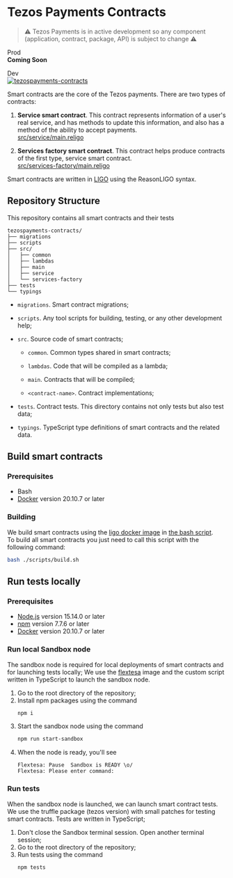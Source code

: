 # Tezos Payments Contracts

> ⚠️ Tezos Payments is in active development so any component (application, contract, package, API) is subject to change ⚠️  

Prod  
**Coming Soon**  

Dev  
[![tezospayments-contracts](https://github.com/fastwaterbear/tezospayments-contracts/actions/workflows/tezospayments-contracts.yml/badge.svg?branch=master)](https://github.com/fastwaterbear/tezospayments-contracts/actions/workflows/tezospayments-contracts.yml)

Smart contracts are the core of the Tezos payments. There are two types of contracts: 
1. **Service smart contract**. This contract represents information of a user's real service, and has methods to update this information, and also has a method of the ability to accept payments.  
[src/service/main.religo](https://github.com/fastwaterbear/tezospayments-contracts/blob/master/src/service/main.religo)

2. **Services factory smart contract**. This contract helps produce contracts of the first type, service smart contract.  
[src/services-factory/main.religo](https://github.com/fastwaterbear/tezospayments-contracts/blob/master/src/services-factory/main.religo)

Smart contracts are written in [LIGO](https://ligolang.org/) using the ReasonLIGO syntax.

## Repository Structure
This repository contains all smart contracts and their tests
```
tezospayments-contracts/
├── migrations
├── scripts
├── src/
│   ├── common
│   ├── lambdas
│   ├── main
│   ├── service
│   └── services-factory
├── tests
└── typings
```

* `migrations`. Smart contract migrations;

* `scripts`. Any tool scripts for building, testing, or any other development help;

* `src`. Source code of smart contracts;

    * `common`. Common types shared in smart contracts;

    * `lambdas`. Code that will be compiled as a lambda;

    * `main`. Contracts that will be compiled;

    * `<contract-name>`. Contract implementations;

* `tests`. Contract tests. This directory contains not only tests but also test data;

* `typings`. TypeScript type definitions of smart contracts and the related data.

## Build smart contracts
### Prerequisites
* Bash
* [Docker](https://docs.docker.com/get-docker) version 20.10.7 or later

### Building
We build smart contracts using the [ligo docker image](https://hub.docker.com/r/ligolang/ligo) in [the bash script](https://github.com/fastwaterbear/tezospayments-contracts/blob/master/scripts/build.sh).  
To build all smart contracts you just need to call this script with the following command:
```bash
bash ./scripts/build.sh
```

## Run tests locally

### Prerequisites
* [Node.js](https://nodejs.org) version 15.14.0 or later  
* [npm](https://docs.npmjs.com/downloading-and-installing-node-js-and-npm) version 7.7.6 or later  
* [Docker](https://docs.docker.com/get-docker) version 20.10.7 or later

### Run local Sandbox node
The sandbox node is required for local deployments of smart contracts and for launching tests locally;
We use the [flextesa](https://hub.docker.com/r/tqtezos/flextesa) image and the custom script written in TypeScript to launch the sandbox node.

1. Go to the root directory of the repository;
2. Install npm packages using the command
   ```bash
   npm i
   ```
3. Start the sandbox node using the command
   ```bash
   npm run start-sandbox
   ```
4. When the node is ready, you'll see
   ```
   Flextesa: Pause  Sandbox is READY \o/
   Flextesa: Please enter command:
   ```

### Run tests
When the sandbox node is launched, we can launch smart contract tests.
We use the truffle package (tezos version) with small patches for testing smart contracts. Tests are written in TypeScript;

1. Don't close the Sandbox terminal session. Open another terminal session;
2. Go to the root directory of the repository;
3. Run tests using the command
   ```
   npm tests
   ```
